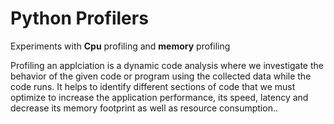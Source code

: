# Python Profilers
Experiments with **Cpu** profiling and __memory__ profiling

Profiling an applciation is a dynamic code analysis where we investigate the behavior of the given code or program using the collected data while the code runs. 
It helps to identify different sections of code that we must optimize 
  to increase the application performance, its speed, latency and decrease its memory footprint as well as resource consumption..

